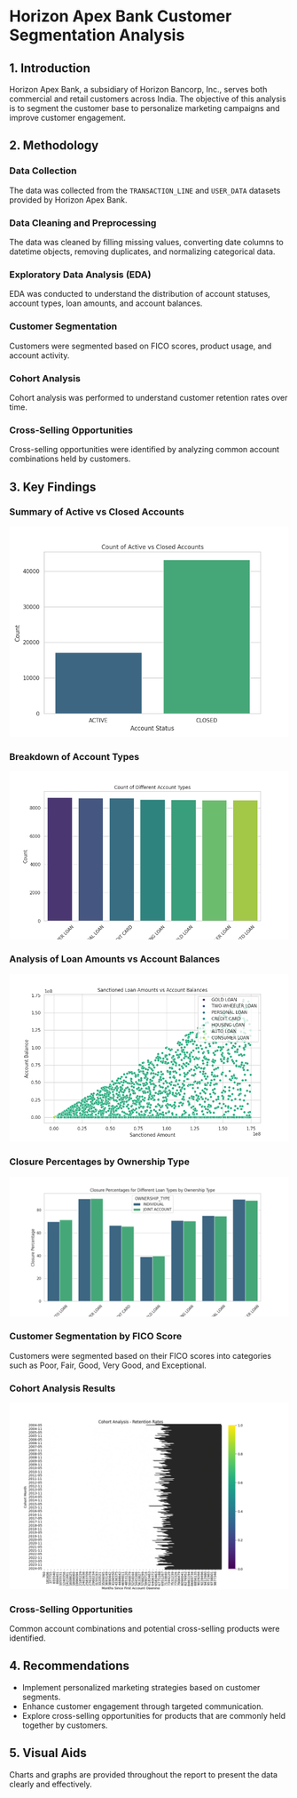 
# Horizon Apex Bank Customer Segmentation Analysis

## 1. Introduction
Horizon Apex Bank, a subsidiary of Horizon Bancorp, Inc., serves both commercial and retail customers across India. The objective of this analysis is to segment the customer base to personalize marketing campaigns and improve customer engagement.

## 2. Methodology
### Data Collection
The data was collected from the `TRANSACTION_LINE` and `USER_DATA` datasets provided by Horizon Apex Bank.

### Data Cleaning and Preprocessing
The data was cleaned by filling missing values, converting date columns to datetime objects, removing duplicates, and normalizing categorical data.

### Exploratory Data Analysis (EDA)
EDA was conducted to understand the distribution of account statuses, account types, loan amounts, and account balances.

### Customer Segmentation
Customers were segmented based on FICO scores, product usage, and account activity.

### Cohort Analysis
Cohort analysis was performed to understand customer retention rates over time.

### Cross-Selling Opportunities
Cross-selling opportunities were identified by analyzing common account combinations held by customers.

## 3. Key Findings
### Summary of Active vs Closed Accounts
![Active vs Closed Accounts](active_vs_closed_accounts.png)

### Breakdown of Account Types
![Account Types](account_types.png)

### Analysis of Loan Amounts vs Account Balances
![Loan Amounts vs Account Balances](loan_amounts_vs_balances.png)

### Closure Percentages by Ownership Type
![Closure Percentages](closure_percentages.png)

### Customer Segmentation by FICO Score
Customers were segmented based on their FICO scores into categories such as Poor, Fair, Good, Very Good, and Exceptional.

### Cohort Analysis Results
![Cohort Retention Rates](cohort_retention_rates.png)

### Cross-Selling Opportunities
Common account combinations and potential cross-selling products were identified.

## 4. Recommendations
- Implement personalized marketing strategies based on customer segments.
- Enhance customer engagement through targeted communication.
- Explore cross-selling opportunities for products that are commonly held together by customers.

## 5. Visual Aids
Charts and graphs are provided throughout the report to present the data clearly and effectively.

